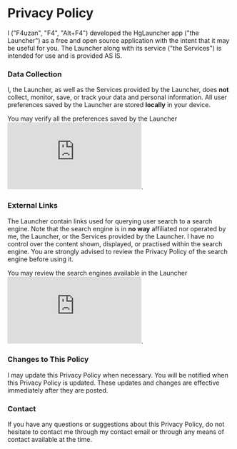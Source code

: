 # Privacy Policy
I ("F4uzan", "F4", "Alt+F4") developed the HgLauncher app ("the Launcher") as a free and open source application with the intent that it may be useful for you. The Launcher along with its service ("the Services") is intended for use and is provided AS IS.

### Data Collection
I, the Launcher, as well as the Services provided by the Launcher, does **not** collect, monitor, save, or track your data and personal information. All user preferences saved by the Launcher are stored **locally** in your device.

You may verify all the preferences saved by the Launcher ![here](https://github.com/F4uzan/HgLauncher/blob/master/app/src/main/java/mono/hg/helpers/PreferenceHelper.java).

### External Links
The Launcher contain links used for querying user search to a search engine. Note that the search engine is in **no way** affiliated nor operated by me, the Launcher, or the Services provided by the Launcher. I have no control over the content shown, displayed, or practised within the search engine. You are strongly advised to review the Privacy Policy of the search engine before using it.

You may review the search engines available in the Launcher ![here](https://github.com/F4uzan/HgLauncher/blob/master/app/src/main/java/mono/hg/helpers/PreferenceHelper.java#L71).

### Changes to This Policy
I may update this Privacy Policy when necessary. You will be notified when this Privacy Policy is updated. These updates and changes are effective immediately after they are posted.

### Contact
If you have any questions or suggestions about this Privacy Policy, do not hesitate to contact me through my contact email or through any means of contact available at the time.
